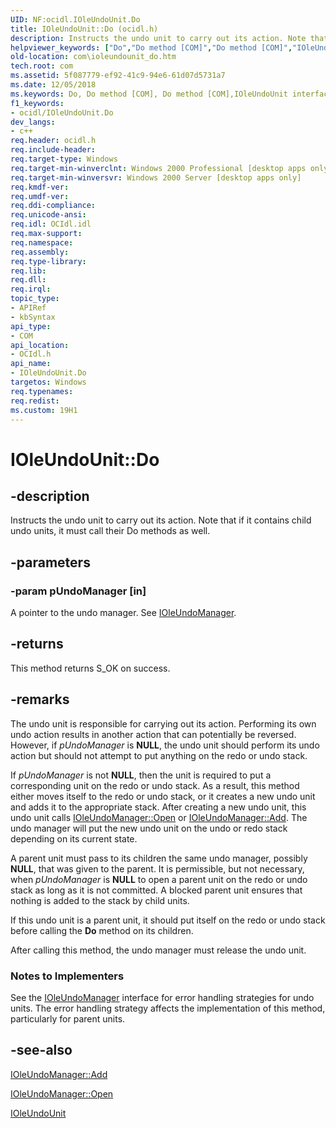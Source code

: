 ```yaml
---
UID: NF:ocidl.IOleUndoUnit.Do
title: IOleUndoUnit::Do (ocidl.h)
description: Instructs the undo unit to carry out its action. Note that if it contains child undo units, it must call their Do methods as well.
helpviewer_keywords: ["Do","Do method [COM]","Do method [COM]","IOleUndoUnit interface","IOleUndoUnit interface [COM]","Do method","IOleUndoUnit.Do","IOleUndoUnit::Do","_ole_ioleundounit_do","com.ioleundounit_do","ocidl/IOleUndoUnit::Do"]
old-location: com\ioleundounit_do.htm
tech.root: com
ms.assetid: 5f087779-ef92-41c9-94e6-61d07d5731a7
ms.date: 12/05/2018
ms.keywords: Do, Do method [COM], Do method [COM],IOleUndoUnit interface, IOleUndoUnit interface [COM],Do method, IOleUndoUnit.Do, IOleUndoUnit::Do, _ole_ioleundounit_do, com.ioleundounit_do, ocidl/IOleUndoUnit::Do
f1_keywords:
- ocidl/IOleUndoUnit.Do
dev_langs:
- c++
req.header: ocidl.h
req.include-header: 
req.target-type: Windows
req.target-min-winverclnt: Windows 2000 Professional [desktop apps only]
req.target-min-winversvr: Windows 2000 Server [desktop apps only]
req.kmdf-ver: 
req.umdf-ver: 
req.ddi-compliance: 
req.unicode-ansi: 
req.idl: OCIdl.idl
req.max-support: 
req.namespace: 
req.assembly: 
req.type-library: 
req.lib: 
req.dll: 
req.irql: 
topic_type:
- APIRef
- kbSyntax
api_type:
- COM
api_location:
- OCIdl.h
api_name:
- IOleUndoUnit.Do
targetos: Windows
req.typenames: 
req.redist: 
ms.custom: 19H1
---
```


# IOleUndoUnit::Do


## -description


Instructs the undo unit to carry out its action. Note that if it contains child undo units, it must call their Do methods as well.


## -parameters




### -param pUndoManager [in]

A pointer to the undo manager. See <a href="https://docs.microsoft.com/windows/desktop/api/ocidl/nn-ocidl-ioleundomanager">IOleUndoManager</a>.


## -returns



This method returns S_OK on success.




## -remarks



The undo unit is responsible for carrying out its action. Performing its own undo action results in another action that can potentially be reversed. However, if <i>pUndoManager</i> is <b>NULL</b>, the undo unit should perform its undo action but should not attempt to put anything on the redo or undo stack.

If <i>pUndoManager</i> is not <b>NULL</b>, then the unit is required to put a corresponding unit on the redo or undo stack. As a result, this method either moves itself to the redo or undo stack, or it creates a new undo unit and adds it to the appropriate stack. After creating a new undo unit, this undo unit calls <a href="https://docs.microsoft.com/windows/desktop/api/ocidl/nf-ocidl-ioleundomanager-open">IOleUndoManager::Open</a> or <a href="https://docs.microsoft.com/windows/desktop/api/ocidl/nf-ocidl-ioleundomanager-add">IOleUndoManager::Add</a>. The undo manager will put the new undo unit on the undo or redo stack depending on its current state.

A parent unit must pass to its children the same undo manager, possibly <b>NULL</b>, that was given to the parent. It is permissible, but not necessary, when <i>pUndoManager</i> is <b>NULL</b> to open a parent unit on the redo or undo stack as long as it is not committed. A blocked parent unit ensures that nothing is added to the stack by child units.

If this undo unit is a parent unit, it should put itself on the redo or undo stack before calling the <b>Do</b> method on its children.

After calling this method, the undo manager must release the undo unit.

<h3><a id="Notes_to_Implementers"></a><a id="notes_to_implementers"></a><a id="NOTES_TO_IMPLEMENTERS"></a>Notes to Implementers</h3>
See the <a href="https://docs.microsoft.com/windows/desktop/api/ocidl/nn-ocidl-ioleundomanager">IOleUndoManager</a> interface for error handling strategies for undo units. The error handling strategy affects the implementation of this method, particularly for parent units.




## -see-also




<a href="https://docs.microsoft.com/windows/desktop/api/ocidl/nf-ocidl-ioleundomanager-add">IOleUndoManager::Add</a>



<a href="https://docs.microsoft.com/windows/desktop/api/ocidl/nf-ocidl-ioleundomanager-open">IOleUndoManager::Open</a>



<a href="https://docs.microsoft.com/windows/desktop/api/ocidl/nn-ocidl-ioleundounit">IOleUndoUnit</a>
 

 

